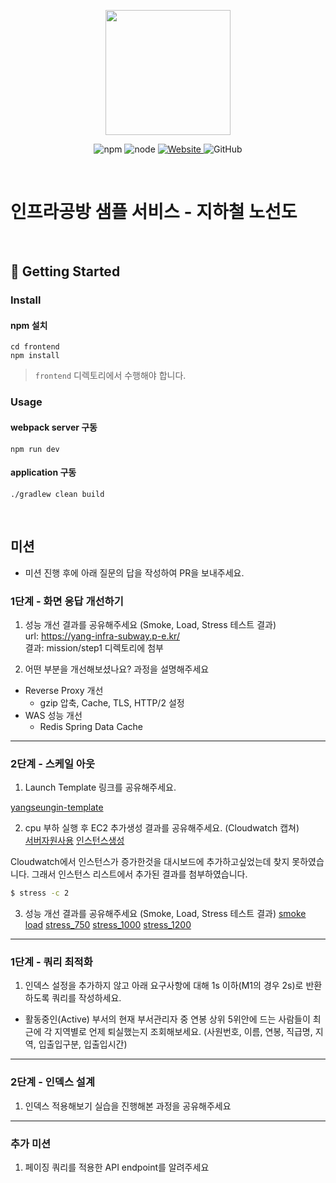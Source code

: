 <p align="center">
    <img width="200px;" src="https://raw.githubusercontent.com/woowacourse/atdd-subway-admin-frontend/master/images/main_logo.png"/>
</p>
<p align="center">
  <img alt="npm" src="https://img.shields.io/badge/npm-%3E%3D%205.5.0-blue">
  <img alt="node" src="https://img.shields.io/badge/node-%3E%3D%209.3.0-blue">
  <a href="https://edu.nextstep.camp/c/R89PYi5H" alt="nextstep atdd">
    <img alt="Website" src="https://img.shields.io/website?url=https%3A%2F%2Fedu.nextstep.camp%2Fc%2FR89PYi5H">
  </a>
  <img alt="GitHub" src="https://img.shields.io/github/license/next-step/atdd-subway-service">
</p>

<br>

# 인프라공방 샘플 서비스 - 지하철 노선도

<br>

## 🚀 Getting Started

### Install
#### npm 설치
```
cd frontend
npm install
```
> `frontend` 디렉토리에서 수행해야 합니다.

### Usage
#### webpack server 구동
```
npm run dev
```
#### application 구동
```
./gradlew clean build
```
<br>

## 미션

* 미션 진행 후에 아래 질문의 답을 작성하여 PR을 보내주세요.


### 1단계 - 화면 응답 개선하기
1. 성능 개선 결과를 공유해주세요 (Smoke, Load, Stress 테스트 결과)  
url: https://yang-infra-subway.p-e.kr/  
결과: mission/step1 디렉토리에 첨부


2. 어떤 부분을 개선해보셨나요? 과정을 설명해주세요
- Reverse Proxy 개선
  - gzip 압축, Cache, TLS, HTTP/2 설정
- WAS 성능 개선
    - Redis Spring Data Cache

---

### 2단계 - 스케일 아웃

1. Launch Template 링크를 공유해주세요.

[yangseungin-template](https://ap-northeast-2.console.aws.amazon.com/ec2/v2/home?region=ap-northeast-2#LaunchTemplateDetails:launchTemplateId=lt-021d4737b6300b06c)

2. cpu 부하 실행 후 EC2 추가생성 결과를 공유해주세요. (Cloudwatch 캡쳐)  
[서버자원사용](https://github.com/yangseungin/infra-subway-performance/blob/step2/mission/step2/cloudwatch%20%EC%84%9C%EB%B2%84%EC%9E%90%EC%9B%90%EC%82%AC%EC%9A%A9.png)
[인스턴스생성](https://github.com/yangseungin/infra-subway-performance/blob/step2/mission/step2/%EC%9D%B8%EC%8A%A4%ED%84%B4%EC%8A%A4%EC%A6%9D%EA%B0%80.png)

Cloudwatch에서 인스턴스가 증가한것을 대시보드에 추가하고싶었는데 찾지 못하였습니다. 그래서 인스턴스 리스트에서 추가된 결과를 첨부하였습니다.

```sh
$ stress -c 2
```

3. 성능 개선 결과를 공유해주세요 (Smoke, Load, Stress 테스트 결과)
[smoke](https://github.com/yangseungin/infra-subway-performance/blob/step2/mission/step2/smoke.png)
[load](https://github.com/yangseungin/infra-subway-performance/blob/step2/mission/step2/load.png)
[stress_750](https://github.com/yangseungin/infra-subway-performance/blob/step2/mission/step2/stress_vuser_750.png)
[stress_1000](https://github.com/yangseungin/infra-subway-performance/blob/step2/mission/step2/stress_vuser_1000.png)
[stress_1200](https://github.com/yangseungin/infra-subway-performance/blob/step2/mission/step2/stress_vuser1200.png)

---

### 1단계 - 쿼리 최적화

1. 인덱스 설정을 추가하지 않고 아래 요구사항에 대해 1s 이하(M1의 경우 2s)로 반환하도록 쿼리를 작성하세요.

- 활동중인(Active) 부서의 현재 부서관리자 중 연봉 상위 5위안에 드는 사람들이 최근에 각 지역별로 언제 퇴실했는지 조회해보세요. (사원번호, 이름, 연봉, 직급명, 지역, 입출입구분, 입출입시간)

---

### 2단계 - 인덱스 설계

1. 인덱스 적용해보기 실습을 진행해본 과정을 공유해주세요

---

### 추가 미션

1. 페이징 쿼리를 적용한 API endpoint를 알려주세요
